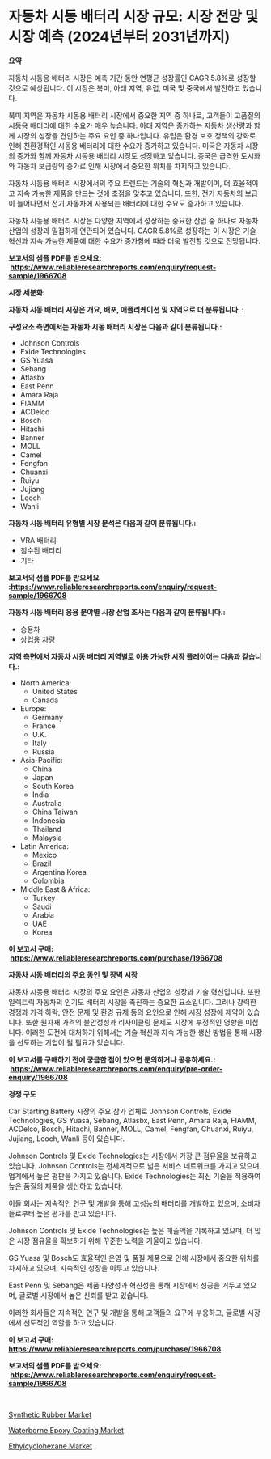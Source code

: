 <p><h1>자동차 시동 배터리 시장 규모: 시장 전망 및 시장 예측 (2024년부터 2031년까지)</h1></p><p><strong>요약</strong></p>
<p><p>자동차 시동용 배터리 시장은 예측 기간 동안 연평균 성장률인 CAGR 5.8%로 성장할 것으로 예상됩니다. 이 시장은 북미, 아태 지역, 유럽, 미국 및 중국에서 발전하고 있습니다.</p><p>북미 지역은 자동차 시동용 배터리 시장에서 중요한 지역 중 하나로, 고객들이 고품질의 시동용 배터리에 대한 수요가 매우 높습니다. 아태 지역은 증가하는 자동차 생산량과 함께 시장의 성장을 견인하는 주요 요인 중 하나입니다. 유럽은 환경 보호 정책의 강화로 인해 친환경적인 시동용 배터리에 대한 수요가 증가하고 있습니다. 미국은 자동차 시장의 증가와 함께 자동차 시동용 배터리 시장도 성장하고 있습니다. 중국은 급격한 도시화와 자동차 보급량의 증가로 인해 시장에서 중요한 위치를 차지하고 있습니다.</p><p>자동차 시동용 배터리 시장에서의 주요 트렌드는 기술의 혁신과 개발이며, 더 효율적이고 지속 가능한 제품을 만드는 것에 초점을 맞추고 있습니다. 또한, 전기 자동차의 보급이 늘어나면서 전기 자동차에 사용되는 배터리에 대한 수요도 증가하고 있습니다.</p><p>자동차 시동용 배터리 시장은 다양한 지역에서 성장하는 중요한 산업 중 하나로 자동차 산업의 성장과 밀접하게 연관되어 있습니다. CAGR 5.8%로 성장하는 이 시장은 기술 혁신과 지속 가능한 제품에 대한 수요가 증가함에 따라 더욱 발전할 것으로 전망됩니다.</p></p>
<p><strong>보고서의 샘플 PDF를 받으세요: &nbsp;<a href="https://www.reliableresearchreports.com/enquiry/request-sample/1966708">https://www.reliableresearchreports.com/enquiry/request-sample/1966708</a></strong></p>
<p><strong>시장 세분화:</strong></p>
<p><strong> 자동차 시동 배터리 시장은 개요, 배포, 애플리케이션 및 지역으로 더 분류됩니다. :</strong></p>
<p><strong>구성요소 측면에서는 자동차 시동 배터리 시장은 다음과 같이 분류됩니다.:</strong></p>
<p><ul><li>Johnson Controls</li><li>Exide Technologies</li><li>GS Yuasa</li><li>Sebang</li><li>Atlasbx</li><li>East Penn</li><li>Amara Raja</li><li>FIAMM</li><li>ACDelco</li><li>Bosch</li><li>Hitachi</li><li>Banner</li><li>MOLL</li><li>Camel</li><li>Fengfan</li><li>Chuanxi</li><li>Ruiyu</li><li>Jujiang</li><li>Leoch</li><li>Wanli</li></ul></p>
<p><strong> 자동차 시동 배터리 유형별 시장 분석은 다음과 같이 분류됩니다.:</strong></p>
<p><ul><li>VRA 배터리</li><li>침수된 배터리</li><li>기타</li></ul></p>
<p><strong>보고서의 샘플 PDF를 받으세요 :<a href="https://www.reliableresearchreports.com/enquiry/request-sample/1966708">https://www.reliableresearchreports.com/enquiry/request-sample/1966708</a></strong></p>
<p><strong> 자동차 시동 배터리 응용 분야별 시장 산업 조사는 다음과 같이 분류됩니다.:</strong></p>
<p><ul><li>승용차</li><li>상업용 차량</li></ul></p>
<p><strong>지역 측면에서 자동차 시동 배터리 지역별로 이용 가능한 시장 플레이어는 다음과 같습니다.:</strong></p>
<p><ul>
    <li>
        North America:
        <ul>
            <li>United States</li>
            <li>Canada</li>
        </ul>
    </li>
    <li>
        Europe:
        <ul>
            <li>Germany</li>
            <li>France</li>
            <li>U.K.</li>
            <li>Italy</li>
            <li>Russia</li>
        </ul>
    </li>
    <li>
        Asia-Pacific:
        <ul>
            <li>China</li>
            <li>Japan</li>
            <li>South Korea</li>
            <li>India</li>
            <li>Australia</li>
            <li>China Taiwan</li>
            <li>Indonesia</li>
            <li>Thailand</li>
            <li>Malaysia</li>
        </ul>
    </li>
    <li>
        Latin America:
        <ul>
            <li>Mexico</li>
            <li>Brazil</li>
            <li>Argentina Korea</li>
            <li>Colombia</li>
        </ul>
    </li>
    <li>
        Middle East & Africa:
        <ul>
            <li>Turkey</li>
            <li>Saudi</li>
            <li>Arabia</li>
            <li>UAE</li>
            <li>Korea</li>
        </ul>
    </li>
    </ul></p>
<p><strong>이 보고서 구매: &nbsp;<a href="https://www.reliableresearchreports.com/purchase/1966708">https://www.reliableresearchreports.com/purchase/1966708</a></strong></p>
<p><strong>자동차 시동 배터리의 주요 동인 및 장벽 시장</strong></p>
<p><p>자동차 시동용 배터리 시장의 주요 요인은 자동차 산업의 성장과 기술 혁신입니다. 또한 일렉트릭 자동차의 인기도 배터리 시장을 촉진하는 중요한 요소입니다. 그러나 강력한 경쟁과 가격 하락, 안전 문제 및 환경 규제 등의 요인으로 인해 시장 성장에 제약이 있습니다. 또한 원자재 가격의 불안정성과 리사이클링 문제도 시장에 부정적인 영향을 미칩니다. 이러한 도전에 대처하기 위해서는 기술 혁신과 지속 가능한 생산 방법을 통해 시장을 선도하는 기업이 될 필요가 있습니다.</p></p>
<p><strong>이 보고서를 구매하기 전에 궁금한 점이 있으면 문의하거나 공유하세요.: &nbsp;<a href="https://www.reliableresearchreports.com/enquiry/pre-order-enquiry/1966708">https://www.reliableresearchreports.com/enquiry/pre-order-enquiry/1966708</a></strong></p>
<p><strong>경쟁 구도</strong></p>
<p><p>Car Starting Battery 시장의 주요 참가 업체로 Johnson Controls, Exide Technologies, GS Yuasa, Sebang, Atlasbx, East Penn, Amara Raja, FIAMM, ACDelco, Bosch, Hitachi, Banner, MOLL, Camel, Fengfan, Chuanxi, Ruiyu, Jujiang, Leoch, Wanli 등이 있습니다. </p><p>Johnson Controls 및 Exide Technologies는 시장에서 가장 큰 점유율을 보유하고 있습니다. Johnson Controls는 전세계적으로 넓은 서비스 네트워크를 가지고 있으며, 업계에서 높은 평판을 가지고 있습니다. Exide Technologies는 최신 기술을 적용하여 높은 품질의 제품을 생산하고 있습니다.</p><p>이들 회사는 지속적인 연구 및 개발을 통해 고성능의 배터리를 개발하고 있으며, 소비자들로부터 높은 평가를 받고 있습니다. </p><p>Johnson Controls 및 Exide Technologies는 높은 매출액을 기록하고 있으며, 더 많은 시장 점유율을 확보하기 위해 꾸준한 노력을 기울이고 있습니다. </p><p>GS Yuasa 및 Bosch도 효율적인 운영 및 품질 제품으로 인해 시장에서 중요한 위치를 차지하고 있으며, 지속적인 성장을 이루고 있습니다.</p><p>East Penn 및 Sebang은 제품 다양성과 혁신성을 통해 시장에서 성공을 거두고 있으며, 글로벌 시장에서 높은 신뢰를 받고 있습니다. </p><p>이러한 회사들은 지속적인 연구 및 개발을 통해 고객들의 요구에 부응하고, 글로벌 시장에서 선도적인 역할을 하고 있습니다.</p></p>
<p><strong>이 보고서 구매: &nbsp; <a href="https://www.reliableresearchreports.com/purchase/1966708">https://www.reliableresearchreports.com/purchase/1966708</a></strong></p>
<p><strong>보고서의 샘플 PDF를 받으세요: &nbsp;<a href="https://www.reliableresearchreports.com/enquiry/request-sample/1966708">https://www.reliableresearchreports.com/enquiry/request-sample/1966708</a></strong><strong></strong></p>
<p>&nbsp;</p>
<p><p><a href="https://github.com/angelajermaine/Market-Research-Report-List-2/blob/main/synthetic-rubber-market.md">Synthetic Rubber Market</a></p><p><a href="https://github.com/shotows/Market-Research-Report-List-1/blob/main/waterborne-epoxy-coating-market.md">Waterborne Epoxy Coating Market</a></p><p><a href="https://github.com/beatblasta/Market-Research-Report-List-2/blob/main/ethylcyclohexane-market.md">Ethylcyclohexane Market</a></p></p>